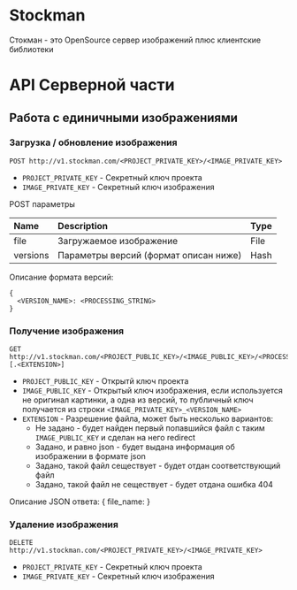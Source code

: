 # Stockman

Стокман - это OpenSource сервер изображений плюс клиентские библиотеки

# API Серверной части

## Работа с единичными изображениями

### Загрузка / обновление изображения
```
POST http://v1.stockman.com/<PROJECT_PRIVATE_KEY>/<IMAGE_PRIVATE_KEY>
```
* `PROJECT_PRIVATE_KEY` - Секретный ключ проекта
* `IMAGE_PRIVATE_KEY` - Секретный ключ изображения

POST параметры

| Name     | Description | Type |
|:---------|:------------|:-----|
| file     | Загружаемое изображение | File |
| versions | Параметры версий (формат описан ниже) | Hash |

Описание формата версий:
```
{
  <VERSION_NAME>: <PROCESSING_STRING>
}
```

### Получение изображения
```
GET http://v1.stockman.com/<PROJECT_PUBLIC_KEY>/<IMAGE_PUBLIC_KEY>/<PROCESSING_STRING>[.<EXTENSION>]
```
* `PROJECT_PUBLIC_KEY` - Открытй ключ проекта
* `IMAGE_PUBLIC_KEY` - Открытый ключ изображения, если используется не оригинал картинки, а одна из версий, то публичный ключ получается из строки `<IMAGE_PRIVATE_KEY>_<VERSION_NAME>` 
* `EXTENSION` - Разрешение файла, может быть несколько вариантов:
  * Не задано - будет найден первый попавшийся файл с таким `IMAGE_PUBLIC_KEY` и сделан на него redirect
  * Задано, и равно json - будет выдана информация об изображении в формате json
  * Задано, такой файл сеществует - будет отдан соответствующий файл
  * Задано, такой файл не сеществует - будет отдана ошибка 404

Описание JSON ответа:
{
  file_name: 
}

### Удаление изображения
```
DELETE http://v1.stockman.com/<PROJECT_PRIVATE_KEY>/<IMAGE_PRIVATE_KEY>
```
* `PROJECT_PRIVATE_KEY` - Секретный ключ проекта
* `IMAGE_PRIVATE_KEY` - Секретный ключ изображения
